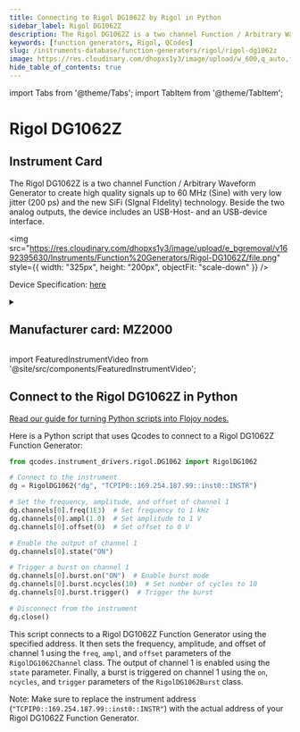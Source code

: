 ```yaml
---
title: Connecting to Rigol DG1062Z by Rigol in Python
sidebar_label: Rigol DG1062Z
description: The Rigol DG1062Z is a two channel Function / Arbitrary Waveform Generator to create high quality signals up to 60 MHz (Sine) with very low jitter (200 ps) and the new SiFi (SIgnal FIdelity) technology. Beside the two analog outputs, the device includes an USB-Host- and an USB-device interface.
keywords: [function generators, Rigol, QCodes]
slug: /instruments-database/function-generators/rigol/rigol-dg1062z
image: https://res.cloudinary.com/dhopxs1y3/image/upload/w_600,q_auto,f_auto/e_bgremoval/v1692395630/Instruments/Function%20Generators/Rigol-DG1062Z/file.jpg
hide_table_of_contents: true
---
```


import Tabs from '@theme/Tabs';
import TabItem from '@theme/TabItem';

# Rigol DG1062Z

## Instrument Card

<div className="flex">

<div>

The Rigol DG1062Z is a two channel Function / Arbitrary Waveform Generator to create high quality signals up to 60 MHz (Sine) with very low jitter (200 ps) and the new SiFi (SIgnal FIdelity) technology. Beside the two analog outputs, the device includes an USB-Host- and an USB-device interface.

</div>

<img src="https://res.cloudinary.com/dhopxs1y3/image/upload/e_bgremoval/v1692395630/Instruments/Function%20Generators/Rigol-DG1062Z/file.png" style={{ width: "325px", height: "200px", objectFit: "scale-down" }} />

</div>

<div className="flex text-center">

<p>Device Specification: <a target="\_blank" href="/instruments-database/all-instruments/">here</a></p>

</div>

<details style={{ marginTop: "15px"}}>
<summary><h2>Manufacturer card: MZ2000</h2></summary>

<img src="https://res.cloudinary.com/dhopxs1y3/image/upload/v1692806170/Instruments/Vendor%20Logos/Rigol.png" style={{ width: "100%", height: "170px",objectFit: "scale-down" }} />

RIGOL Technologies, Inc. specializes in development and production of test and measuring equipment and is one of the fastest growing Chinese companies in this sphere.
RIGOL’s line of products includes [digital storage oscilloscopes](https://www.tmatlantic.com/e-store/index.php?SECTION_ID=227), [function/arbitrary waveform generators](https://www.tmatlantic.com/e-store/index.php?SECTION_ID=230), [digital multimeters](https://www.tmatlantic.com/e-store/index.php?SECTION_ID=233), PC-based devices compatible with LXI standard etc.

<ul>
  <li>Headquarters: Beijing, China</li>
  <li>Yearly Revenue (millions, USD): 23.0</li>
  <li>Vendor Website: <a href="https://www.rigol.com/">here</a></li>
</ul>
</details>

import FeaturedInstrumentVideo from '@site/src/components/FeaturedInstrumentVideo';

<FeaturedInstrumentVideo category='WIDGET2000' manufacturer='MZ2000'></FeaturedInstrumentVideo>


## Connect to the Rigol DG1062Z in Python

[Read our guide for turning Python scripts into Flojoy nodes.](https://docs.flojoy.ai/custom-nodes/creating-custom-node/)
<Tabs>

<TabItem value="Flojoy" label="Flojoy" className="flojoy-instrument-tabs">

<NodeCardCollection category='WIDGET2000' manufacturer='MZ2000'></NodeCardCollection>

</TabItem>
<TabItem value="QCodes" label="QCodes">

Here is a Python script that uses Qcodes to connect to a Rigol DG1062Z Function Generator:

```python
from qcodes.instrument_drivers.rigol.DG1062 import RigolDG1062

# Connect to the instrument
dg = RigolDG1062("dg", "TCPIP0::169.254.187.99::inst0::INSTR")

# Set the frequency, amplitude, and offset of channel 1
dg.channels[0].freq(1E3)  # Set frequency to 1 kHz
dg.channels[0].ampl(1.0)  # Set amplitude to 1 V
dg.channels[0].offset(0)  # Set offset to 0 V

# Enable the output of channel 1
dg.channels[0].state("ON")

# Trigger a burst on channel 1
dg.channels[0].burst.on("ON")  # Enable burst mode
dg.channels[0].burst.ncycles(10)  # Set number of cycles to 10
dg.channels[0].burst.trigger()  # Trigger the burst

# Disconnect from the instrument
dg.close()
```

This script connects to a Rigol DG1062Z Function Generator using the specified address. It then sets the frequency, amplitude, and offset of channel 1 using the `freq`, `ampl`, and `offset` parameters of the `RigolDG1062Channel` class. The output of channel 1 is enabled using the `state` parameter. Finally, a burst is triggered on channel 1 using the `on`, `ncycles`, and `trigger` parameters of the `RigolDG1062Burst` class.

Note: Make sure to replace the instrument address (`"TCPIP0::169.254.187.99::inst0::INSTR"`) with the actual address of your Rigol DG1062Z Function Generator.

</TabItem>
</Tabs>